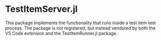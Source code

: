 # TestItemServer.jl

This package implements the functionality that runs inside a test item test process. The package is not registered, but instead vendored by both the VS Code extension and the TestItemRunner.jl package.
